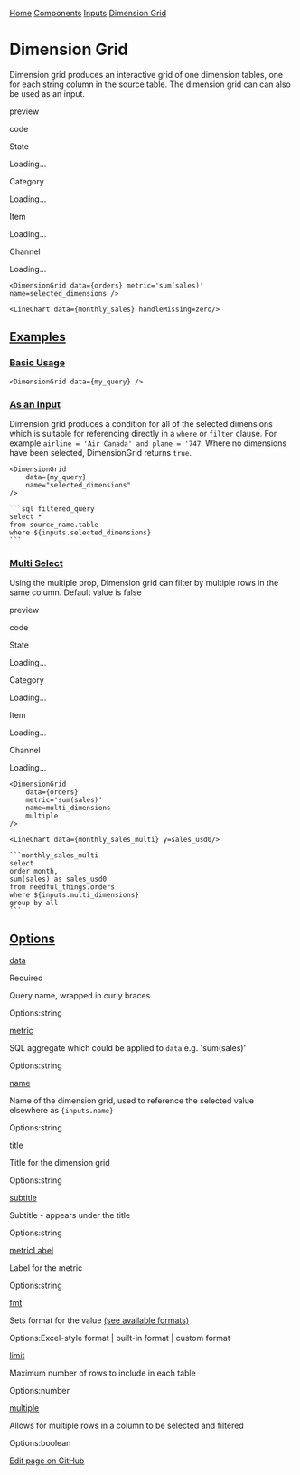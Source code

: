 [Home](https://docs.evidence.dev/) [Components](https://docs.evidence.dev/components) [Inputs](https://docs.evidence.dev/components/inputs) [Dimension Grid](https://docs.evidence.dev/components/inputs/dimension-grid)

# Dimension Grid

Dimension grid produces an interactive grid of one dimension tables, one for each string column in the source table. The dimension grid can can also be used as an input.

preview

code

State

Loading...

Category

Loading...

Item

Loading...

Channel

Loading...

```text-sm markdown
<DimensionGrid data={orders} metric='sum(sales)' name=selected_dimensions />

<LineChart data={monthly_sales} handleMissing=zero/>
```

## [Examples](https://docs.evidence.dev/components/inputs/dimension-grid\#examples)

### [Basic Usage](https://docs.evidence.dev/components/inputs/dimension-grid\#basic-usage)

```text-sm html
<DimensionGrid data={my_query} />
```

### [As an Input](https://docs.evidence.dev/components/inputs/dimension-grid\#as-an-input)

Dimension grid produces a condition for all of the selected dimensions which is suitable for referencing directly in a `where` or `filter` clause. For example `airline = 'Air Canada' and plane = '747`. Where no dimensions have been selected, DimensionGrid returns `true`.

````text-sm html
<DimensionGrid
    data={my_query}
    name="selected_dimensions"
/>

```sql filtered_query
select *
from source_name.table
where ${inputs.selected_dimensions}
```
````

### [Multi Select](https://docs.evidence.dev/components/inputs/dimension-grid\#multi-select)

Using the multiple prop, Dimension grid can filter by multiple rows in the same column. Default value is false

preview

code

State

Loading...

Category

Loading...

Item

Loading...

Channel

Loading...

````text-sm html
<DimensionGrid
    data={orders}
    metric='sum(sales)'
    name=multi_dimensions
    multiple
/>

<LineChart data={monthly_sales_multi} y=sales_usd0/>

```monthly_sales_multi
select
order_month,
sum(sales) as sales_usd0
from needful_things.orders
where ${inputs.multi_dimensions}
group by all
```
````

## [Options](https://docs.evidence.dev/components/inputs/dimension-grid\#options)

[data](https://docs.evidence.dev/components/inputs/dimension-grid#props-data)

Required

Query name, wrapped in curly braces

Options:string

[metric](https://docs.evidence.dev/components/inputs/dimension-grid#props-metric)

SQL aggregate which could be applied to `data` e.g. 'sum(sales)'

Options:string

[name](https://docs.evidence.dev/components/inputs/dimension-grid#props-name)

Name of the dimension grid, used to reference the selected value elsewhere as `{inputs.name}`

Options:string

[title](https://docs.evidence.dev/components/inputs/dimension-grid#props-title)

Title for the dimension grid

Options:string

[subtitle](https://docs.evidence.dev/components/inputs/dimension-grid#props-subtitle)

Subtitle - appears under the title

Options:string

[metricLabel](https://docs.evidence.dev/components/inputs/dimension-grid#props-metricLabel)

Label for the metric

Options:string

[fmt](https://docs.evidence.dev/components/inputs/dimension-grid#props-fmt)

Sets format for the value [(see available formats)](https://docs.evidence.dev/core-concepts/formatting)

Options:Excel-style format \| built-in format \| custom format

[limit](https://docs.evidence.dev/components/inputs/dimension-grid#props-limit)

Maximum number of rows to include in each table

Options:number

[multiple](https://docs.evidence.dev/components/inputs/dimension-grid#props-multiple)

Allows for multiple rows in a column to be selected and filtered

Options:boolean

[Edit page on GitHub](https://github.com/evidence-dev/evidence/edit/next/sites/docs/pages/components/inputs/dimension-grid/index.md)